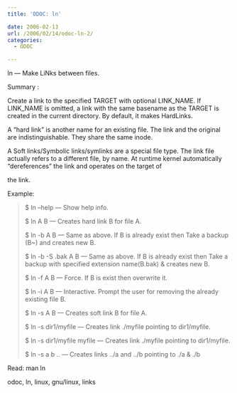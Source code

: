 ```yaml
---
title: 'ODOC: ln'

date: 2006-02-13
url: /2006/02/14/odoc-ln-2/
categories:
  - ODOC

---
```

ln &#8212; Make LiNks between files.

Summary :

Create a link to the specified TARGET with optional LINK\_NAME. If LINK\_NAME is omitted, a link with the same basename as the TARGET is created in the current directory. By default, it makes HardLinks.

A &#8220;hard link&#8221; is another name for an existing file. The link and the original are indistinguishable. They share the same inode.

A Soft links/Symbolic links/symlinks are a special file type. The link file actually refers to a different file, by name. At runtime kernel automatically &#8220;dereferences&#8221; the link and operates on the target of
  
the link.

Example:

> $ ln &#8211;help &#8212; Show help info.
> 
> $ ln A B &#8212; Creates hard link B for file A.
> 
> $ ln -b A B &#8212; Same as above. If B is already exist then Take a backup (B~) and creates new B.
> 
> $ ln -b -S .bak A B &#8212; Same as above. If B is already exist then Take a backup with specified extension name(B.bak) & creates new B.
> 
> $ ln -f A B &#8212; Force. If B is exist then overwrite it.
> 
> $ ln -i A B &#8212; Interactive. Prompt the user for removing the already existing file B.
> 
> $ ln -s A B &#8212; Creates soft link B for file A.
> 
> $ ln -s dir1/myfile &#8212; Creates link ./myfile pointing to dir1/myfile.
> 
> $ ln -s dir1/myfile myfile &#8212; Creates link ./myfile pointing to dir1/myfile.
> 
> $ ln -s a b .. &#8212; Creates links ../a and ../b pointing to ./a & ./b

Read: man ln
  
<tags>odoc, ln, linux, gnu/linux, links</tags>